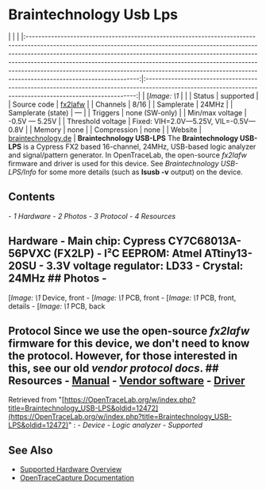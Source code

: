# Braintechnology Usb Lps
| | | |:-----------------------------------------------------------------------------------------------------------------------------------------------------------------------------------------------------------------------------------------------------------------------------------------------------------------------------------------------------------------------------------------------------------------------------------------:|:---------------------------------------------------------------------------------------------------------------------------------------------------------:| | [*Image: \1* | | | Status | supported | | Source code | [fx2lafw](http://github.com/OpenTraceLab/?p=OpenTraceCapture.git;a=tree;f=src/hardware/fx2lafw) | | Channels | 8/16 | | Samplerate | 24MHz | | Samplerate (state) | — | | Triggers | none (SW-only) | | Min/max voltage | -0.5V — 5.25V | | Threshold voltage | Fixed: VIH=2.0V—5.25V, VIL=-0.5V—0.8V | | Memory | none | | Compression | none | | Website | [braintechnology.de](http://www.braintechnology.de/webshop/catalog/product_info.php?&products_id=105) | **Braintechnology USB-LPS** The **Braintechnology USB-LPS** is a Cypress FX2 based 16-channel, 24MHz, USB-based logic analyzer and signal/pattern generator. In OpenTraceLab, the open-source *fx2lafw* firmware and driver is used for this device. See *Braintechnology USB-LPS/Info* for some more details (such as **lsusb -v** output) on the device.
## Contents
\- *1 Hardware* \- *2 Photos* \- *3 Protocol* \- *4 Resources*
## Hardware \- **Main chip:** Cypress CY7C68013A-56PVXC (FX2LP) \- **I²C EEPROM**: Atmel ATtiny13-20SU \- **3.3V voltage regulator**: LD33 \- **Crystal**: 24MHz ## Photos \-
[*Image: \1*
Device, front
\-
[*Image: \1*
PCB, front
\-
[*Image: \1*
PCB, front, details
\-
[*Image: \1*
PCB, back
## Protocol Since we use the open-source *fx2lafw* firmware for this device, we don't need to know the protocol. However, for those interested in this, see our old *vendor protocol docs*. ## Resources \- [Manual](http://www.braintechnology.de/downstat18/download.php?file=lps_doc.pdf) \- [Vendor software](http://www.braintechnology.de/downstat18/download.php?file=lpssetup10723.exe) \- [Driver](http://www.braintechnology.de/downstat18/download.php?file=lpsdriver_32_64bit.zip)
Retrieved from "[https://OpenTraceLab.org/w/index.php?title=Braintechnology_USB-LPS&oldid=12472](https://OpenTraceLab.org/w/index.php?title=Braintechnology_USB-LPS&oldid=12472)"
: \- *Device* \- *Logic analyzer* \- *Supported*
## See Also
- [Supported Hardware Overview](../supported-hardware.md)
- [OpenTraceCapture Documentation](../../opentracecapture/overview.md)
